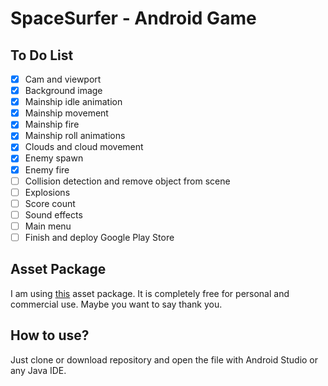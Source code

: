 # SpaceSurfer - Android Game

## To Do List
- [x] Cam and viewport
- [x] Background image
- [x] Mainship idle animation
- [x] Mainship movement
- [x] Mainship fire
- [x] Mainship roll animations
- [x] Clouds and cloud movement
- [x] Enemy spawn
- [x] Enemy fire
- [ ] Collision detection and remove object from scene
- [ ] Explosions
- [ ] Score count
- [ ] Sound effects
- [ ] Main menu
- [ ] Finish and deploy Google Play Store

## Asset Package
I am using [this](https://ansimuz.itch.io/spaceship-shooter-environment) asset package. It is completely free for personal and commercial use. Maybe you want to say thank you.

## How to use?
Just clone or download repository and open the file with Android Studio or any Java IDE.